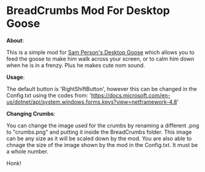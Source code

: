 # BreadCrumbs Mod For Desktop Goose
**About**:

  This is a simple mod for [Sam Person's Desktop Goose](https://samperson.itch.io/desktop-goose) which allows you to feed the goose to make   him walk across your screen, or to calm him down when he is in a frenzy. Plus he makes cute nom sound.

**Usage**:

  The default button is 'RightShiftButton', however this can be changed in the Config.txt using the codes from: 
  'https://docs.microsoft.com/en-us/dotnet/api/system.windows.forms.keys?view=netframework-4.8'

**Changing Crumbs**: 

  You can change the image used for the crumbs by renaming a different .png to "crumbs.png" and putting it inside the BreadCrumbs folder.     This image can be any size as it will be scaled down by the mod. You are also able to chnage the size of the image shown by the mod in     the Config.txt. It must be a whole number.

Honk!
